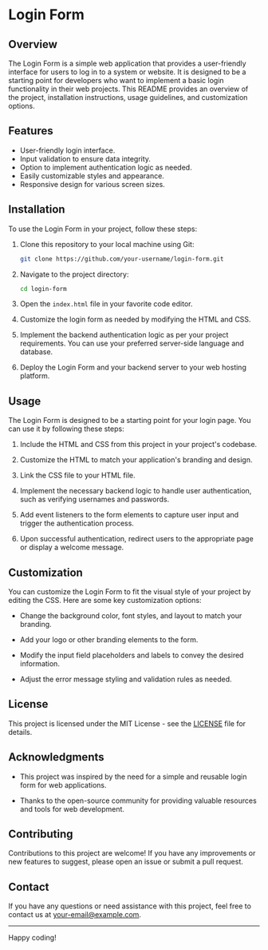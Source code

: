 # Login Form

## Overview

The Login Form is a simple web application that provides a user-friendly interface for users to log in to a system or website. It is designed to be a starting point for developers who want to implement a basic login functionality in their web projects. This README provides an overview of the project, installation instructions, usage guidelines, and customization options.

## Features

- User-friendly login interface.
- Input validation to ensure data integrity.
- Option to implement authentication logic as needed.
- Easily customizable styles and appearance.
- Responsive design for various screen sizes.

## Installation

To use the Login Form in your project, follow these steps:

1. Clone this repository to your local machine using Git:

   ```bash
   git clone https://github.com/your-username/login-form.git
   ```

2. Navigate to the project directory:

   ```bash
   cd login-form
   ```

3. Open the `index.html` file in your favorite code editor.

4. Customize the login form as needed by modifying the HTML and CSS.

5. Implement the backend authentication logic as per your project requirements. You can use your preferred server-side language and database.

6. Deploy the Login Form and your backend server to your web hosting platform.

## Usage

The Login Form is designed to be a starting point for your login page. You can use it by following these steps:

1. Include the HTML and CSS from this project in your project's codebase.

2. Customize the HTML to match your application's branding and design.

3. Link the CSS file to your HTML file.

4. Implement the necessary backend logic to handle user authentication, such as verifying usernames and passwords.

5. Add event listeners to the form elements to capture user input and trigger the authentication process.

6. Upon successful authentication, redirect users to the appropriate page or display a welcome message.

## Customization

You can customize the Login Form to fit the visual style of your project by editing the CSS. Here are some key customization options:

- Change the background color, font styles, and layout to match your branding.

- Add your logo or other branding elements to the form.

- Modify the input field placeholders and labels to convey the desired information.

- Adjust the error message styling and validation rules as needed.

## License

This project is licensed under the MIT License - see the [LICENSE](LICENSE) file for details.

## Acknowledgments

- This project was inspired by the need for a simple and reusable login form for web applications.

- Thanks to the open-source community for providing valuable resources and tools for web development.

## Contributing

Contributions to this project are welcome! If you have any improvements or new features to suggest, please open an issue or submit a pull request.

## Contact

If you have any questions or need assistance with this project, feel free to contact us at [your-email@example.com](mailto:your-email@example.com).

---

Happy coding!
